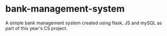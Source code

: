 # bank-management-system
A simple bank management system created using flask, JS and mySQL as part of this year's CS project.

